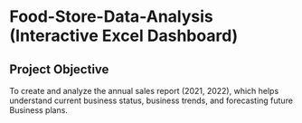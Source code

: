 # Food-Store-Data-Analysis (Interactive Excel Dashboard)
## Project Objective
To create and analyze the annual sales report (2021, 2022), which helps understand current business status, business trends, and forecasting future Business plans.

